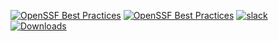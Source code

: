 [![OpenSSF Best Practices](https://bestpractices.coreinfrastructure.org/projects/2095/badge)](https://bestpractices.coreinfrastructure.org/projects/2095)
[![OpenSSF Best Practices](https://bestpractices.coreinfrastructure.org/projects/26/badge)](https://bestpractices.coreinfrastructure.org/projects/26)
[![slack](https://slack.openssf.org/#security_scorecards)](https://slack.openssf.org/#security_scorecards)
[![Downloads](http://pepy.tech/badge/Test)](http://pepy.tech/project/Test)
